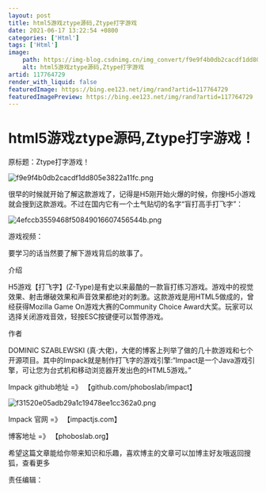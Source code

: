 ```yaml
---
layout: post
title: html5游戏ztype源码,Ztype打字游戏
date: 2021-06-17 13:22:54 +0800
categories: ['Html']
tags: ['Html']
image:
    path: https://img-blog.csdnimg.cn/img_convert/f9e9f4b0db2cacdf1dd805e3822a11fc.png?x-oss-process=image/resize,m_fixed,h_150
    alt: html5游戏ztype源码,Ztype打字游戏
artid: 117764729
render_with_liquid: false
featuredImage: https://bing.ee123.net/img/rand?artid=117764729
featuredImagePreview: https://bing.ee123.net/img/rand?artid=117764729
---
```


# html5游戏ztype源码,Ztype打字游戏！

原标题：Ztype打字游戏！

![f9e9f4b0db2cacdf1dd805e3822a11fc.png](https://i-blog.csdnimg.cn/blog_migrate/f0418edea5f0ac5063c343d70dbb0556.jpeg)

很早的时候就开始了解这款游戏了，记得是H5刚开始火爆的时候，你搜H5小游戏就会搜到这款游戏。不过在国内它有一个土气贴切的名字“盲打高手打飞字”：

![4efccb3559468f50849016607456544b.png](https://i-blog.csdnimg.cn/blog_migrate/13e864ece1d6d1e70fecfbaa737a03ce.jpeg)

游戏视频：

要学习的话当然要了解下游戏背后的故事了。

介绍

H5游戏【打飞字】(Z-Type)是有史以来最酷的一款盲打练习游戏。游戏中的视觉效果、射击爆破效果和声音效果都绝对的刺激。这款游戏是用HTML5做成的，曾经获得Mozilla Game On游戏大赛的Community Choice Award大奖。玩家可以选择关闭游戏音效，轻按ESC按键便可以暂停游戏。

作者

DOMINIC SZABLEWSKI (真·大佬)，大佬的博客上列举了做的几十款游戏和七个开源项目。其中的Impack就是制作打飞字的游戏引擎:“Impact是一个Java游戏引擎，可让您为台式机和移动浏览器开发出色的HTML5游戏。”

Impack github地址 =》 【github.com/phoboslab/impact】

![f31520e05adb29a1c19478ee1cc362a0.png](https://i-blog.csdnimg.cn/blog_migrate/0f62481da9383b0cf09db94dbeed8943.png)

Impack 官网 =》 【impactjs.com】

博客地址 =》 【phoboslab.org】

希望这篇文章能给你带来知识和乐趣，喜欢博主的文章可以加博主好友哦返回搜狐，查看更多

责任编辑：